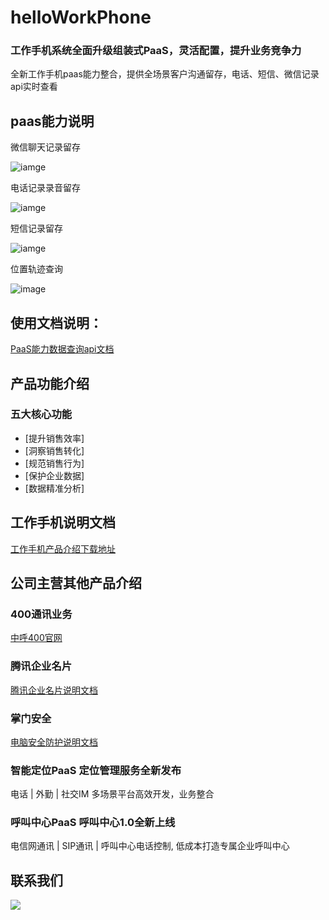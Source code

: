 # helloWorkPhone

### 工作手机系统全面升级组装式PaaS，灵活配置，提升业务竞争力
全新工作手机paas能力整合，提供全场景客户沟通留存，电话、短信、微信记录api实时查看

## paas能力说明

微信聊天记录留存

![iamge](http://img-fyc.or23.cn/20230317110203.png)

电话记录录音留存

![iamge](http://img-fyc.or23.cn/20230317110450.png)

短信记录留存

![iamge](http://img-fyc.or23.cn/20230317110557.png)

位置轨迹查询

![image](https://user-images.githubusercontent.com/37434728/225794842-1f1253ef-fb7b-4182-9ca4-a23b54761816.png)

## 使用文档说明：

 [PaaS能力数据查询api文档](https://doc.xzm.cn/Guide/1.html)

## 产品功能介绍

  ### 五大核心功能
   - [提升销售效率]
   - [洞察销售转化]
   - [规范销售行为]
   - [保护企业数据]
   - [数据精准分析]
   
 ## 工作手机说明文档
 
  [工作手机产品介绍下载地址](https://zhonghu-apptest.oss-cn-beijing.aliyuncs.com/%E9%94%80%E6%8E%8C%E9%97%A8-2023.pdf)
  
 ## 公司主营其他产品介绍
 
### 400通讯业务
  [中呼400官网](http://www.10010400.net/)
  
### 腾讯企业名片
  [腾讯企业名片说明文档](https://zhonghu-apptest.oss-cn-beijing.aliyuncs.com/QQ%E6%B5%8F%E8%A7%88%E5%99%A8%E8%B5%84%E6%BA%90%E5%8C%85-0310.pdf) 
  
### 掌门安全
  [电脑安全防护说明文档](https://zhonghu-apptest.oss-cn-beijing.aliyuncs.com/%E6%8E%8C%E9%97%A8DSC%E6%95%B0%E6%8D%AE%E5%AE%89%E5%85%A8%E5%8A%A0%E5%AF%86%E7%B3%BB%E7%BB%9F_%E5%95%86%E5%8A%A1%E6%BC%94%E7%A4%BA%E7%89%88.pptx)
 
### 智能定位PaaS 定位管理服务全新发布
电话 | 外勤 | 社交IM  多场景平台高效开发，业务整合

### 呼叫中心PaaS 呼叫中心1.0全新上线
电信网通讯 | SIP通讯 | 呼叫中心电话控制, 低成本打造专属企业呼叫中心


## 联系我们

  ![](http://img-fyc.or23.cn/20230317104533.png)
  
   
